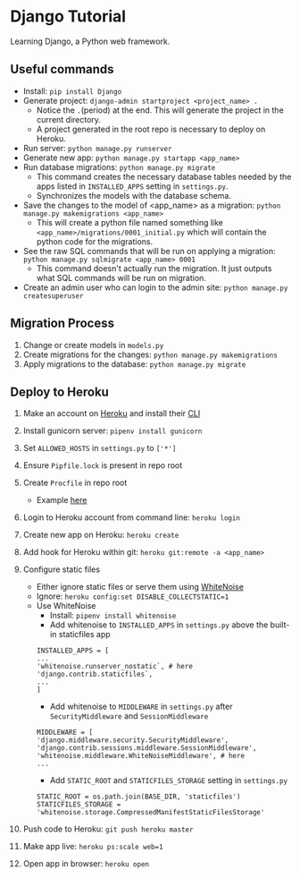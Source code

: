 # Django Tutorial
Learning Django, a Python web framework.

## Useful commands
- Install: `pip install Django`
- Generate project: `django-admin startproject <project_name> .`
	- Notice the `.`(period) at the end. This will generate the project in the current directory.
	- A project generated in the root repo is necessary to deploy on Heroku.
- Run server: `python manage.py runserver`
- Generate new app: `python manage.py startapp <app_name>`
- Run database migrations: `python manage.py migrate`
	- This command creates the necessary database tables needed by the apps listed in `INSTALLED_APPS` setting in `settings.py`.
	- Synchronizes the models with the database schema.
- Save the changes to the model of <app_name> as a migration: `python manage.py makemigrations <app_name>`
	- This will create a python file named something like `<app_name>/migrations/0001_initial.py` which will contain the python code for the migrations.
- See the raw SQL commands that will be run on applying a migration: `python manage.py sqlmigrate <app_name> 0001`
	- This command doesn't actually run the migration. It just outputs what SQL commands will be run on migration.
- Create an admin user who can login to the admin site: `python manage.py createsuperuser`

## Migration Process
1. Change or create models in `models.py`
2. Create migrations for the changes: `python manage.py makemigrations`
3. Apply migrations to the database: `python manage.py migrate`

## Deploy to Heroku
1. Make an account on [Heroku](https://www.heroku.com/) and install their [CLI](https://devcenter.heroku.com/articles/heroku-cli)
2. Install gunicorn server: `pipenv install gunicorn`
3. Set `ALLOWED_HOSTS` in `settings.py` to `['*']`
4. Ensure `Pipfile.lock` is present in repo root
5. Create `Procfile` in repo root
	- Example [here](https://github.com/babu-thomas/django-tutorial/blob/master/Procfile)
6. Login to Heroku account from command line: `heroku login`
7. Create new app on Heroku: `heroku create`
8. Add hook for Heroku within git: `heroku git:remote -a <app_name>`
9. Configure static files
	- Either ignore static files or serve them using [WhiteNoise](http://whitenoise.evans.io/en/stable/)
	- Ignore: `heroku config:set DISABLE_COLLECTSTATIC=1`
	- Use WhiteNoise
		- Install: `pipenv install whitenoise`
		- Add whitenoise to `INSTALLED_APPS` in `settings.py` above the built-in staticfiles app
		```
		INSTALLED_APPS = [
		...
		'whitenoise.runserver_nostatic`, # here
		'django.contrib.staticfiles`,
		...
		]
		```
		- Add whitenoise to `MIDDLEWARE` in `settings.py` after `SecurityMiddleware` and `SessionMiddleware`
		```
		MIDDLEWARE = [
		'django.middleware.security.SecurityMiddleware',
		'django.contrib.sessions.middleware.SessionMiddleware',
		'whitenoise.middleware.WhiteNoiseMiddleware', # here
		...
		```
		- Add `STATIC_ROOT` and `STATICFILES_STORAGE` setting in `settings.py`
		```
		STATIC_ROOT = os.path.join(BASE_DIR, 'staticfiles')
		STATICFILES_STORAGE = 'whitenoise.storage.CompressedManifestStaticFilesStorage'
		```
		
10. Push code to Heroku: `git push heroku master`
11. Make app live: `heroku ps:scale web=1`
12. Open app in browser: `heroku open`
